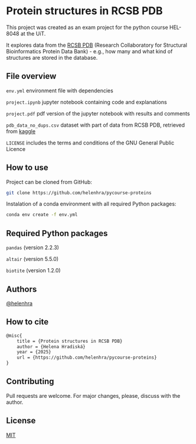 # Protein structures in RCSB PDB
This project was created as an exam project for the python course HEL-8048 at the UiT.

It explores data from the [RCSB PDB](https://www.rcsb.org) (Research Collaboratory for Structural Bioinformatics Protein Data Bank) - e.g., how many and what kind of structures are stored in the database.

## File overview
`env.yml` environment file with dependencies

`project.ipynb` jupyter notebook containing code and explanations

`project.pdf` pdf version of the jupyter notebook with results and comments

`pdb_data_no_dups.csv` dataset with part of data from  RCSB PDB, retrieved from [kaggle](https://www.kaggle.com/datasets/shahir/protein-data-set)

`LICENSE` includes the terms and conditions of the GNU General Public Licence

## How to use
Project can be cloned from GitHub:
```bash
git clone https://github.com/helenhra/pycourse-proteins
```
Instalation of a conda environment with all required Python packages:
```bash
conda env create -f env.yml
```

## Required Python packages
`pandas` (version 2.2.3)

`altair` (version 5.5.0)

`biotite` (version 1.2.0)


## Authors
[@helenhra](https://github.com/helenhra)

## How to cite
```tex
@misc{
    title = {Protein structures in RCSB PDB}
    author = {Helena Hradiská}
    year = {2025}
    url = {https://github.com/helenhra/pycourse-proteins}
}
```

## Contributing
Pull requests are welcome. For major changes, please, discuss with the author.

## License
[MIT](https://choosealicense.com/licenses/mit/)

